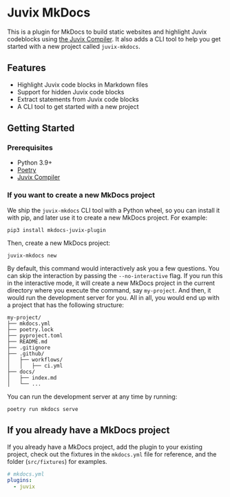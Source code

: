 # Juvix MkDocs

This is a plugin for MkDocs to build static websites and highlight Juvix
codeblocks using [the Juvix Compiler](https://docs.juvix.org). It also adds a
CLI tool to help you get started with a new project called `juvix-mkdocs`.

## Features

- Highlight Juvix code blocks in Markdown files
- Support for hidden Juvix code blocks
- Extract statements from Juvix code blocks
- A CLI tool to get started with a new project

## Getting Started

### Prerequisites

- Python 3.9+
- [Poetry](https://python-poetry.org/docs/#installation)
- [Juvix Compiler](https://docs.juvix.org/)

### If you want to create a new MkDocs project

We ship the `juvix-mkdocs` CLI tool with a Python wheel, so you can install it
with pip, and later use it to create a new MkDocs project. For example:

```shell
pip3 install mkdocs-juvix-plugin
```

Then, create a new MkDocs project:

```shell
juvix-mkdocs new
```

By default, this command would interactively ask you a few questions. You can
skip the interaction by passing the `--no-interactive` flag. If you run this in
the interactive mode, it will create a new MkDocs project in the current
directory where you execute the command, say `my-project`. And then, it would
run the development server for you. All in all, you would end up with a project
that has the following structure:

```
my-project/
├── mkdocs.yml
├── poetry.lock
├── pyproject.toml
├── README.md
├── .gitignore
├── .github/
│   ├── workflows/
│   │   ├── ci.yml
├── docs/
│   ├── index.md
│   └── ...
```

You can run the development server at any time by running:

```shell
poetry run mkdocs serve
```

## If you already have a MkDocs project

If you already have a MkDocs project, add the plugin to your existing project,
check out the fixtures in the `mkdocs.yml` file for reference, and the folder
(`src/fixtures`) for examples.

```yaml
# mkdocs.yml
plugins:
  - juvix
```